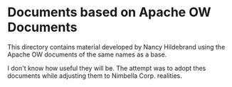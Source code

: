# Documents based on Apache OW Documents

This directory contains material developed by Nancy Hildebrand using the Apache OW documents of the same names as a base.

I don't know how useful they will be.  The attempt was to adopt thes documents while adjusting them to Nimbella Corp. realities.

